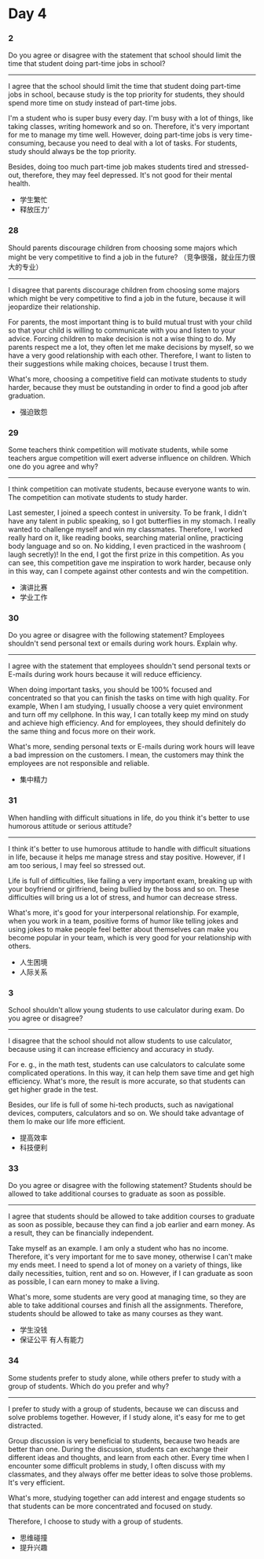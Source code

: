 # Day 4

### 2

Do you agree or disagree with the statement that school should limit the time that student doing part-time jobs in school?

---

I agree that the school should limit the time that student doing part-time jobs in school, because study is the top priority for students, they should spend more time on study instead of part-time jobs.

I'm a student who is super busy every day. I'm busy with a lot of things, like taking classes, writing homework and so on. Therefore, it's very important for me to manage my time well. However, doing part-time jobs is very time-consuming, because you need to deal with a lot of tasks. For students, study should always be the top priority.

Besides, doing too much part-time job makes students tired and stressed-out, therefore, they may feel depressed. It's not good for their mental health.

- 学生繁忙
- 释放压力‘

### 28

Should parents discourage children from choosing some majors which might be very competitive to find a job in the future? （竞争很强，就业压力很大的专业）

---

I disagree that parents discourage children from choosing some majors which might be very competitive to find a job in the future, because it will jeopardize their relationship.

For parents, the most important thing is to build mutual trust with your child so that your child is willing to communicate with you and listen to your advice. Forcing children to make decision is not a wise thing to do. My parents respect me a lot, they often let me make decisions by myself, so we have a very good relationship with each other. Therefore, I want to listen to their suggestions while making choices, because I trust them.

What's more, choosing a competitive field can motivate students to study harder, because they must be outstanding in order to find a good job after graduation.

- 强迫致怨

### 29

Some teachers think competition will motivate students, while some teachers argue competition will exert adverse influence on children. Which one do you agree and why?

---

I think competition can motivate students, because everyone wants to win. The competition can motivate students to study harder.

Last semester, I joined a speech contest in university. To be frank, I didn't have any talent in public speaking, so I got butterflies in my stomach. I really wanted to challenge myself and win my classmates. Therefore, I worked really hard on it, like reading books, searching material online, practicing body language and so on. No kidding, I even practiced in the washroom ( laugh secretly)! In the end, I got the first prize in this competition. As you can see, this competition gave me inspiration to work harder, because only in this way, can I compete against other contests and win the competition.

- 演讲比赛
- 学业工作

### 30

Do you agree or disagree with the following statement? Employees shouldn't send personal text or emails during work hours. Explain why.

---

I agree with the statement that employees shouldn't send personal texts or E-mails during work hours because it will reduce efficiency.

When doing important tasks, you should be 100% focused and concentrated so that you can finish the tasks on time with high quality. For example, When I am studying, I usually choose a very quiet environment and turn off my cellphone. In this way, I can totally keep my mind on study and achieve high efficiency. And for employees, they should definitely do the same thing and focus more on their work.

What's more, sending personal texts or E-mails during work hours will leave a bad impression on the customers. I mean, the customers may think the employees are not responsible and reliable.

- 集中精力

### 31

When handling with difficult situations in life, do you think it's better to use humorous attitude or serious attitude?

---

I think it's better to use humorous attitude to handle with difficult situations in life, because it helps me manage stress and stay positive. However, if I am too serious, I may feel so stressed out.

Life is full of difficulties, like failing a very important exam, breaking up with your boyfriend or girlfriend, being bullied by the boss and so on. These difficulties will bring us a lot of stress, and humor can decrease stress.

What's more, it's good for your interpersonal relationship. For example, when you work in a team, positive forms of humor like telling jokes and using jokes to make people feel better about themselves can make you become popular in your team, which is very good for your relationship with others.

- 人生困境
- 人际关系

### 3

School shouldn't allow young students to use calculator during exam. Do you agree or disagree?

---

I disagree that the school should not allow students to use calculator, because using it can increase efficiency and accuracy in study.

For e. g., in the math test, students can use calculators to calculate some complicated operations. In this way, it can help them save time and get high efficiency. What's more, the result is more accurate, so that students can get higher grade in the test.

Besides, our life is full of some hi-tech products, such as navigational devices, computers, calculators and so on. We should take advantage of them Io make our life more efficient.

- 提高效率
- 科技便利

### 33

Do you agree or disagree with the following statement? Students should be allowed to take additional courses to graduate as soon as possible.

---

I agree that students should be allowed to take addition courses to graduate as soon as possible, because they can find a job earlier and earn money. As a result, they can be financially independent.

Take myself as an example. I am only a student who has no income. Therefore, it's very important for me to save money, otherwise I can't make my ends meet. I need to spend a lot of money on a variety of things, like daily necessities, tuition, rent and so on. However, if I can graduate as soon as possible, I can earn money to make a living.

What's more, some students are very good at managing time, so they are able to take additional courses and finish all the assignments. Therefore, students should be allowed to take as many courses as they want.

- 学生没钱
- 保证公平
  有人有能力

### 34

Some students prefer to study alone, while others prefer to study with a group of students. Which do you prefer and why?

---

I prefer to study with a group of students, because we can discuss and solve problems together. However, if I study alone, it's easy for me to get distracted.

Group discussion is very beneficial to students, because two heads are better than one. During the discussion, students can exchange their different ideas and thoughts, and learn from each other. Every time when I encounter some difficult problems in study, I often discuss with my classmates, and they always offer me better ideas to solve those problems. It's very efficient.

What's more, studying together can add interest and engage students so that students can be more concentrated and focused on study.

Therefore, I choose to study with a group of students.

- 思维碰撞
- 提升兴趣
